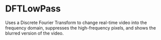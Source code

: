 # DFTLowPass
Uses a Discrete Fourier Transform to change real-time video into the frequency domain, suppresses the high-frequency pixels, and shows the blurred version of the video.

